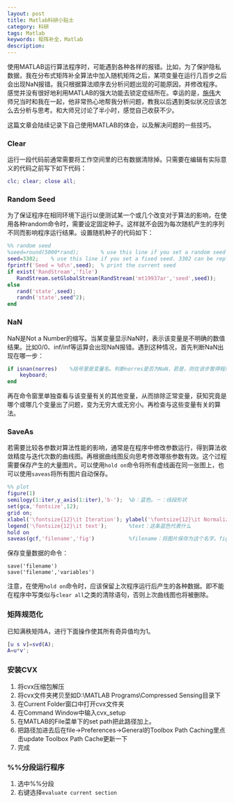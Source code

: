 ```yaml
---
layout: post
title: Matlab科研小贴士
category: 科研
tags: Matlab
keywords: 矩阵补全，Matlab
description: 
---
```


使用MATLAB运行算法程序时，可能遇到各种各样的报错。比如，为了保护隐私数据，我在分布式矩阵补全算法中加入随机矩阵之后，某项变量在运行几百步之后会出现NaN报错。我只根据算法顺序去分析问题出现的可能原因，并修改程序。感觉并没有很好地利用MATLAB的强大功能去锁定症结所在。幸运的是，[施伟](http://home.ustc.edu.cn/~shiwei00/index.html)大师兄当时和我在一起，他非常热心地帮我分析问题，教我以后遇到类似状况应该怎么去分析与思考。和大师兄讨论了半小时，感觉自己收获不少。

这篇文章会陆续记录下自己使用MATLAB的体会，以及解决问题的一些技巧。

### Clear
运行一段代码前通常需要将工作空间里的已有数据清除掉。只需要在编辑有实际意义的代码之前写下如下代码：

```matlab
clc; clear; close all;
```

### Random Seed 
为了保证程序在相同环境下运行以便测试某一个或几个改变对于算法的影响，在使用各种random命令时，需要设定固定种子。这样就不会因为每次随机产生的序列不同而影响程序运行结果。设置随机种子的代码如下：

```matlab
%% random seed
%seed=round(5000*rand);       % use this line if you set a random seed
seed=3302;    % use this line if you set a fixed seed. 3302 can be replaced by other numbers.
fprintf('Seed = %d\n',seed);  % print the current seed 
if exist('RandStream','file')
   RandStream.setGlobalStream(RandStream('mt19937ar','seed',seed));
else
   rand('state',seed); 
   randn('state',seed^2);
end
```

### NaN
NaN是Not a Number的缩写。当某变量显示NaN时，表示该变量是不明确的数值结果。比如0/0、inf/inf等运算会出现NaN报错。遇到这种情况，首先判断NaN出现在哪一步：

```matlab
if isnan(norres)    %括号里是变量名。判断norres是否为NaN，若是，则在该步暂停程序。
    keyboard;
end
```
再在命令窗里单独查看与该变量有关的其他变量，从而排除正常变量，获知究竟是哪个或哪几个变量出了问题，变为无穷大或无穷小。再检查与这些变量有关的算法。


### SaveAs
若需要比较各参数对算法性能的影响，通常是在程序中修改参数运行，得到算法收敛精度与迭代次数的曲线图。再根据曲线图反向思考修改哪些参数有效。这个过程需要保存产生的大量图片。可以使用`hold on`命令将所有虚线画在同一张图上，也可以使用`saveas`将所有图片自动保存。


```matlab
%% plot
figure(1)
semilogy(1:iter,y_axis(1:iter),'b-');  %b：蓝色。－：线段形状
set(gca,'fontsize',12);
grid on;
xlabel('\fontsize{12}\it Iteration'); ylabel('\fontsize{12}\it Normalized residual');
legend('\fontsize{12}\it text');       %text：这条蓝色代表什么
hold on
saveas(gcf,'filename','fig')           %filename：将图片保存为这个名字。fig：保存为fig格式
```

保存变量数据的命令：

```
save('filename')
save('filename','variables')
```

注意，在使用`hold on`命令时，应该保留上次程序运行后产生的各种数据。即不能在程序中写类似与`clear all`之类的清除语句，否则上次曲线图也将被删除。

### 矩阵规范化
已知满秩矩阵A，进行下面操作使其所有奇异值均为1。

```matlab
[u s v]=svd(A);
A=u*v';
```

### 安装CVX

1. 将cvx压缩包解压
2. 将cvx文件夹拷贝至如D:\MATLAB Programs\Compressed Sensing目录下
3. 在Current Folder窗口中打开cvx文件夹
4. 在Command Window中输入cvx_setup
5. 在MATLAB的File菜单下的set path把此路径加上。
6. 把路径加进去后在file→Preferences→General的Toolbox Path Caching里点击update Toolbox Path Cache更新一下
7. 完成

### %%分段运行程序

1. 选中%%分段
2. 右键选择`evaluate current section`


